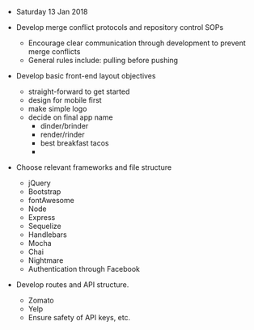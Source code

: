 * Saturday 13 Jan 2018


- Develop merge conflict protocols and repository control SOPs
    - Encourage clear communication through development to prevent merge conflicts
    - General rules include: pulling before pushing

- Develop basic front-end layout objectives 
    - straight-forward to get started
    - design for mobile first
    - make simple logo
    - decide on final app name
        - dinder/brinder
        - render/rinder
        - best breakfast tacos
        - 


- Choose relevant frameworks and file structure
    - jQuery
    - Bootstrap
    - fontAwesome
    - Node
    - Express
    - Sequelize
    - Handlebars
    - Mocha
    - Chai
    - Nightmare
    - Authentication through Facebook


- Develop routes and API structure. 
    - Zomato
    - Yelp
    - Ensure safety of API keys, etc.